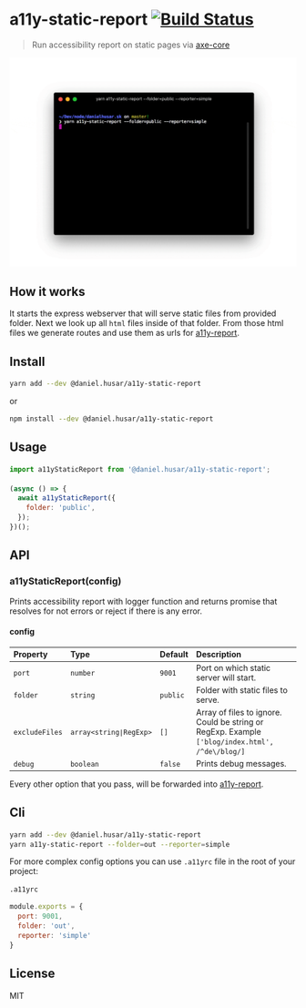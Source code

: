 # a11y-static-report [![Build Status](https://travis-ci.org/danielhusar/a11y-static-report.svg?branch=master)](https://travis-ci.org/danielhusar/a11y-static-report)
> Run accessibility report on static pages via [axe-core](https://github.com/dequelabs/axe-core)

![demo.gif](demo.gif)

## How it works

It starts the express webserver that will serve static files from provided folder.
Next we look up all `html` files inside of that folder. From those html files we generate routes and use them as urls for [a11y-report](https://github.com/danielhusar/a11y-report).

## Install

```sh
yarn add --dev @daniel.husar/a11y-static-report
```
or
```sh
npm install --dev @daniel.husar/a11y-static-report
```

## Usage

```js
import a11yStaticReport from '@daniel.husar/a11y-static-report';

(async () => {
  await a11yStaticReport({
    folder: 'public',
  });
})();
```

## API

### a11yStaticReport(config)

Prints accessibility report with logger function and returns promise that resolves for not errors or reject if there is any error.

#### config

| Property        | Type                      | Default   | Description |
| :---------------| :------------------------ | :---------| :---------- |
| `port`          | `number`                  | `9001`    | Port on which static server will start. |
| `folder`        | `string`                  | `public`  | Folder with static files to serve. |
| `excludeFiles`  | `array<string∣RegExp>` | `[]`      | Array of files to ignore. Could be string or RegExp. Example `['blog/index.html', /^de\/blog/]` |
| `debug`         | `boolean`                 | `false`   | Prints debug messages. |

Every other option that you pass, will be forwarded into [a11y-report](https://github.com/danielhusar/a11y-report#config).

## Cli

```sh
yarn add --dev @daniel.husar/a11y-static-report
yarn a11y-static-report --folder=out --reporter=simple
```

For more complex config options you can use `.a11yrc` file in the root of your project:

`.a11yrc`
```js
module.exports = {
  port: 9001,
  folder: 'out',
  reporter: 'simple'
}
```

## License
MIT
